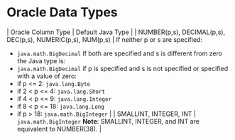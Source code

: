 # Oracle Data Types


| Oracle Column Type | Default Java Type |
| NUMBER(p,s),
DECIMAL(p,s),
DEC(p,s),
NUMERIC(p,s),
NUM(p,s) | If neither p or s are specified:
- `java.math.BigDecimal`
If both are specified and s is different from zero the Java type is:
- `java.math.BigDecimal`
if p is specified and s is not specified or specified with a value of zero:
- if p <= 2: `java.lang.Byte`
- if 2 < p <= 4: `java.lang.Short`
- if 4 < p <= 9: `java.lang.Integer`
- if 8 < p <= 18: `java.lang.Long`
- if p > 18: `java.math.BigInteger` |
| 
SMALLINT,
INTEGER,
INT | `java.math.BigInteger`
**Note**: SMALLINT, INTEGER, and INT are equivalent to NUMBER(38). |
